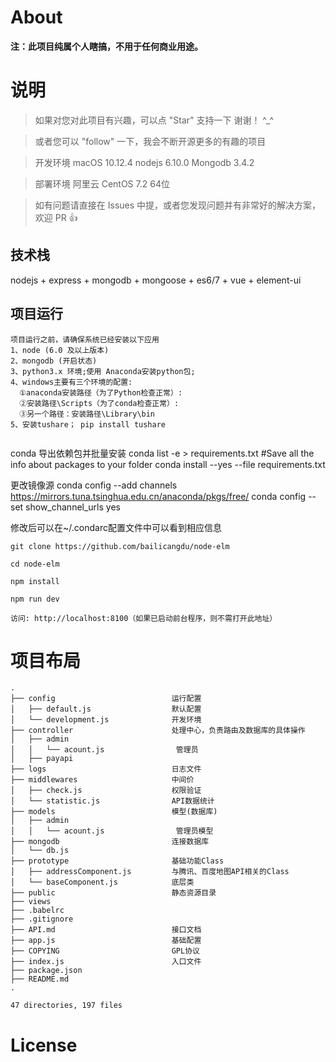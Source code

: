 # About


__注：此项目纯属个人瞎搞，不用于任何商业用途。__


# 说明


>  如果对您对此项目有兴趣，可以点 "Star" 支持一下 谢谢！ ^_^

>  或者您可以 "follow" 一下，我会不断开源更多的有趣的项目

>  开发环境 macOS 10.12.4  nodejs 6.10.0  Mongodb 3.4.2

>  部署环境 阿里云 CentOS 7.2 64位

>  如有问题请直接在 Issues 中提，或者您发现问题并有非常好的解决方案，欢迎 PR 👍


## 技术栈

nodejs + express + mongodb + mongoose + es6/7 + vue + element-ui


## 项目运行

```
项目运行之前，请确保系统已经安装以下应用
1、node (6.0 及以上版本)
2、mongodb (开启状态)
3、python3.x 环境;使用 Anaconda安装python包;
4、windows主要有三个环境的配置:
  ①anaconda安装路径（为了Python检查正常）:
  ②安装路径\Scripts（为了conda检查正常）:
  ③另一个路径：安装路径\Library\bin
5、安装tushare； pip install tushare


```
conda 导出依赖包并批量安装
conda list -e > requirements.txt #Save all the info about packages to your folder
conda install --yes --file requirements.txt

更改镜像源
conda config --add channels https://mirrors.tuna.tsinghua.edu.cn/anaconda/pkgs/free/
conda config --set show_channel_urls yes

修改后可以在~/.condarc配置文件中可以看到相应信息

```
git clone https://github.com/bailicangdu/node-elm  

cd node-elm

npm install

npm run dev

访问: http://localhost:8100（如果已启动前台程序，则不需打开此地址）

```




# 项目布局

```
.
├── config                          运行配置
│   ├── default.js                  默认配置
│   └── development.js              开发环境
├── controller                      处理中心，负责路由及数据库的具体操作
│   ├── admin
│   │   └── acount.js                管理员
│   ├── payapi
├── logs                            日志文件
├── middlewares                     中间价
│   ├── check.js                    权限验证    
│   └── statistic.js                API数据统计
├── models                          模型(数据库)
│   ├── admin
│   │   └── acount.js                管理员模型
├── mongodb                         连接数据库
│   └── db.js
├── prototype                       基础功能Class
│   ├── addressComponent.js         与腾讯、百度地图API相关的Class
│   └── baseComponent.js            底层类
├── public                          静态资源目录
├── views   
├── .babelrc 
├── .gitignore
├── API.md                          接口文档
├── app.js                          基础配置
├── COPYING                         GPL协议
├── index.js                        入口文件
├── package.json
├── README.md                  
.

47 directories, 197 files

```




# License



